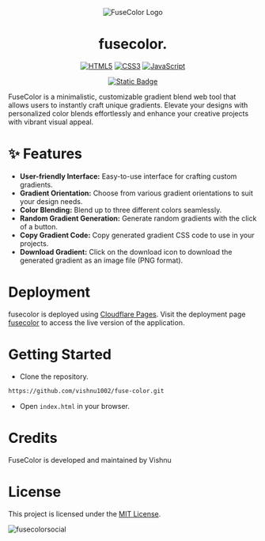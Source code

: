 <p align="center"><img src="https://github.com/vishnu1002/fuse-color/assets/145321614/49b3d8a3-0bcb-4637-be34-420a51964b27" alt="FuseColor Logo"></p>
<h1 align="center">fusecolor.</h1>






<div align="center">
  
  <a href="">![HTML5](https://img.shields.io/badge/HTML5-%23E34F26?style=for-the-badge&logo=html5&logoColor=white)</a>
  <a href="">![CSS3](https://img.shields.io/badge/CSS3-%231572B6?style=for-the-badge&logo=css3&logoColor=white)</a>
  <a href="">![JavaScript](https://img.shields.io/badge/JavaScript-%23F7DF1E?style=for-the-badge&logo=javascript&logoColor=white)</a>
  
</div>

<div align="center">
  
  <a href="">[![Static Badge](https://img.shields.io/badge/Licence-MIT-%23CA0404?style=flat-square&logo=mit&logoColor=white)](https://choosealicense.com/licenses/mit/)</a>
  
</div>

FuseColor is a minimalistic, customizable gradient blend web tool that allows users to instantly craft unique gradients. Elevate your designs with personalized color blends effortlessly and enhance your creative projects with vibrant visual appeal.

# ✨ Features
- **User-friendly Interface:** Easy-to-use interface for crafting custom gradients.
- **Gradient Orientation:** Choose from various gradient orientations to suit your design needs.
- **Color Blending:** Blend up to three different colors seamlessly.
- **Random Gradient Generation:** Generate random gradients with the click of a button.
- **Copy Gradient Code:** Copy generated gradient CSS code to use in your projects.
- **Download Gradient:** Click on the download icon to download the generated gradient as an image file (PNG format).

# Deployment
fusecolor is deployed using [Cloudflare Pages](https://pages.cloudflare.com/). Visit the deployment page [fusecolor]() to access the live version of the application.

# Getting Started
- Clone the repository.
```bash
https://github.com/vishnu1002/fuse-color.git
```
- Open `index.html` in your browser.

# Credits
FuseColor is developed and maintained by Vishnu

# License
This project is licensed under the [MIT License](https://choosealicense.com/licenses/mit/).

![fusecolorsocial](https://github.com/vishnu1002/fuse-color/assets/145321614/86859f28-fa3e-47c6-aac7-213ffbd627a7)

